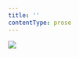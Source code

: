 ```yaml
---
title: ''
contentType: prose
---
```


<section>

![](../Images/obalka_kazda_vec_at_dospeje_na_sve_misto.jpg)

</section>
